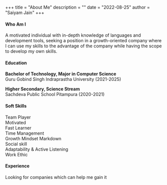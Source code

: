 +++
title = "About Me"
description = ""
date = "2022-08-25"
author = "Saiyam Jain"
+++

#### Who Am I

A motivated individual with in-depth knowledge of languages and development tools, seeking a position in
a growth-oriented company where I can use my skills to the advantage of the company while having the
scope to develop my own skills.

#### Education

**Bachelor of Technology, Major in Computer Science**\
Guru Gobind Singh Indraprastha University (2021-2025)

**Higher Secondary, Science Stream**\
Sachdeva Public School Pitampura (2020-2021)

#### Soft Skills

Team Player\
Motivated\
Fast Learner\
Time Management\
Growth Mindset Markdown\
Social skill\
Adaptability & Active Listening\
Work Ethic

#### Experience

Looking for companies which can help me gain it
